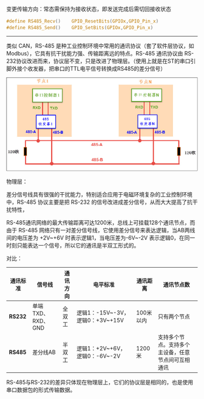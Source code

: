 变更传输方向：常态需保持为接收状态，即发送完成后需切回接收状态

```c
#define RS485_Recv()    GPIO_ResetBits(GPIOx,GPIO_Pin_x)
#define RS485_Send()    GPIO_SetBits(GPIOx,GPIO_Pin_x) 
```

---

类似 CAN，RS-485 是种工业控制环境中常用的通讯协议（套了软件层协议，如 Modbus），它具有抗干扰能力强、传输距离远的特点。RS-485 通讯协议由 RS-232协议改进而来，协议层不变，只是改进了物理层。（使用上就是在ST的串口引脚外接个收发器，把串口的TTL电平信号转换成RS485的差分信号）

![1](README.assets/1.png)

物理层：

​	差分信号线具有很强的干扰能力，特别适合应用于电磁环境复杂的工业控制环境中，RS-485 协议主要是把 RS-232 的信号改进成差分信号，从而大大提高了抗干扰特性，

​	RS-485通讯网络的最大传输距离可达1200米，总线上可挂载128个通讯节点，而由于 RS-485 网络只有一对差分信号线，它使用差分信号来表达逻辑，当AB两线间的电压差为 +2V\~+6V 时表示逻辑1，当电压差为-6V~-2V 表示逻辑0，在同一时刻只能表达一个信号，所以它的通讯是半双工形式的。

对比：

| **通讯标准** | **信号线**         | **通讯方向** | **电平标准**                      | **通讯距离** | **通讯节点数**                                     |
| ------------ | ------------------ | ------------ | --------------------------------- | ------------ | -------------------------------------------------- |
| **RS232**    | 单端 TXD、RXD、GND | 全双工       | 逻辑1：-15V\~-3V，逻辑0：+3V~+15V | 100米以内    | 只有两个节点                                       |
| **RS485**    | 差分线AB           | 半双工       | 逻辑1：+2V\~+6V，逻辑0：-6V~-2V   | 1200米       | 支持多个节点。支持多个主设备，任意节点间可互相通讯 |

RS-485与RS-232的差异只体现在物理层上，它们的协议层是相同的，也是使用串口数据包的形式传输数据。

